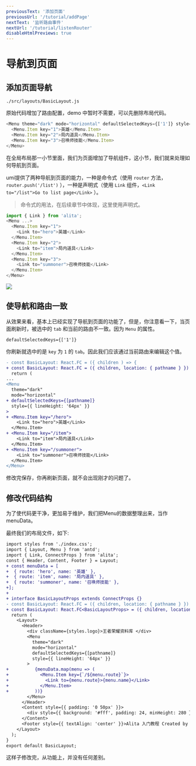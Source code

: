 ```yaml
---
previousText: '添加页面'
previousUrl: '/tutorial/addPage'
nextText: '监听路由事件'
nextUrl: '/tutorial/listenRouter'
disableHtmlPreviews: true
---
```


# 导航到页面

## 添加页面导航

`./src/layouts/BasicLayout.js`

原始代码增加了路由配置，demo 中暂时不需要，可以先删除布局代码。

```js
<Menu theme="dark" mode="horizontal" defaultSelectedKeys={['1']} style={{ lineHeight: '64px' }}>
  <Menu.Item key="1">英雄</Menu.Item>
  <Menu.Item key="2">局内道具</Menu.Item>
  <Menu.Item key="3">召唤师技能</Menu.Item>
</Menu>
```

在全局布局那一小节里面，我们为页面增加了导航组件，这小节，我们就来处理如何导航到页面。

umi提供了两种导航到页面的能力，一种是命令式（使用 `router` 方法， `router.push('/list')` ），一种是声明式（使用 `Link` 组件，`<Link to="/list">Go to list page</Link>` ）。

> 命令式的用法，在后续章节中体现，这里使用声明式。

```js
import { Link } from 'alita';
<Menu ...>
  <Menu.Item key="1">
    <Link to="hero">英雄</Link>
  </Menu.Item>
  <Menu.Item key="2">
    <Link to="item">局内道具</Link>
  </Menu.Item>
  <Menu.Item key="3">
    <Link to="summoner">召唤师技能</Link>
  </Menu.Item>
</Menu>
```

![](https://cdn.nlark.com/yuque/0/2018/gif/123174/1544098644291-b5755694-1869-4eed-a00b-a7e2321c24ff.gif#align=center&display=inline&height=422&originHeight=422&originWidth=1056&status=done&width=747)

## 使导航和路由一致

从效果来看，基本上已经实现了导航到页面的功能了，但是，你注意看一下，当页面刷新时，被选中的 `tab` 和当前的路由不一致。因为 `Menu` 的属性。

```
defaultSelectedKeys={['1']}
```

你刷新就选中的是 `key` 为 `1` 的 `tab`。因此我们应该通过当前路由来编辑这个值。

```diff
- const BasicLayout: React.FC = ({ children ) => {
+ const BasicLayout: React.FC = ({ children, location: { pathname } }) => {
  return (
...
<Menu
  theme="dark"
  mode="horizontal"
+ defaultSelectedKeys={[pathname]}
  style={{ lineHeight: '64px' }}
>
+ <Menu.Item key="/hero">
    <Link to="hero">英雄</Link>
  </Menu.Item>
+ <Menu.Item key="/item">
    <Link to="item">局内道具</Link>
  </Menu.Item>
+ <Menu.Item key="/summoner">
    <Link to="summoner">召唤师技能</Link>
  </Menu.Item>
</Menu>
```

修改完保存，你再刷新页面，就不会出现刚才的问题了。

## 修改代码结构

为了使代码更干净，更加易于维护，我们把Menu的数据整理出来，当作menuData。

最终我们的布局文件，如下:

```diff
import styles from './index.css';
import { Layout, Menu } from 'antd';
import { Link, ConnectProps } from 'alita';
const { Header, Content, Footer } = Layout;
+ const menuData = [
+  { route: 'hero', name: '英雄' },
+  { route: 'item', name: '局内道具' },
+  { route: 'summoner', name: '召唤师技能' },
+];
+
+ interface BasicLayoutProps extends ConnectProps {}
- const BasicLayout: React.FC = ({ children, location: { pathname } }) => {
+ const BasicLayout: React.FC<BasicLayoutProps> = ({ children, location: { pathname } }) => {
  return (
    <Layout>
      <Header>
        <div className={styles.logo}>王者荣耀资料库 </div>
        <Menu
          theme="dark"
          mode="horizontal"
          defaultSelectedKeys={[pathname]}
          style={{ lineHeight: '64px' }}
        >
+          {menuData.map(menu => (
+            <Menu.Item key={`/${menu.route}`}>
+              <Link to={menu.route}>{menu.name}</Link>
+            </Menu.Item>
+          ))}
        </Menu>
      </Header>
      <Content style={{ padding: '0 50px' }}>
        <div style={{ background: '#fff', padding: 24, minHeight: 280 }}>{children}</div>
      </Content>
      <Footer style={{ textAlign: 'center' }}>Alita 入门教程 Created by xiaohuoni</Footer>
    </Layout>
  );
}
export default BasicLayout;
```

这样子修改完，从功能上，并没有任何差别。